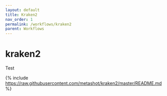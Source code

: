 ```yaml
---
layout: default
title: Kraken2
nav_order: 1
permalink: /workflows/kraken2
parent: Workflows
---
```


# kraken2

Test

{% include https://raw.githubusercontent.com/metashot/kraken2/master/README.md %}